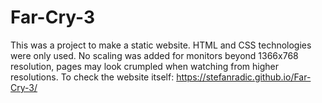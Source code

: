 ﻿# Far-Cry-3

This was a project to make a static website. HTML and CSS technologies were only used. No scaling was added for monitors beyond 1366x768 resolution, pages may look crumpled when watching from higher resolutions. To check the website itself: https://stefanradic.github.io/Far-Cry-3/
